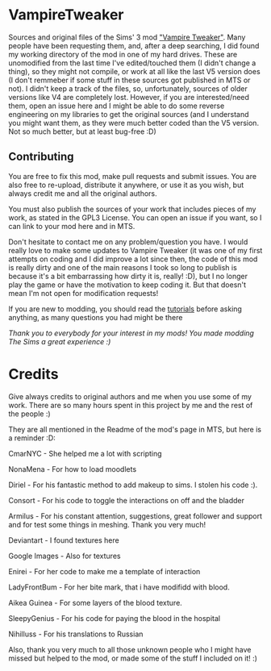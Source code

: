 # VampireTweaker
Sources and original files of the Sims' 3 mod ["Vampire Tweaker"](http://modthesims.info/download.php?t=523897). Many people have been requesting them, and, after a deep searching, I did found my working directory of the mod in one of my hard drives. These are unomodified from the last time I've edited/touched them (I didn't change a thing), so they might not compile, or work at all like the last V5 version does (I don't remmeber if some stuff in these sources got published in MTS or not). I didn't keep a track of the files, so, unfortunately, sources of older versions like V4 are completely lost. However, if you are interested/need them, open an issue here and I might be able to do some reverse engineering on my libraries to get the original sources (and I understand you might want them, as they were much better coded than the V5 version. Not so much better, but at least bug-free :D)

## Contributing

You are free to fix this mod, make pull requests and submit issues. You are also free to re-upload, distribute it anywhere, or use it as you wish, but always credit me and all the original authors.

You must also publish the sources of your work that includes pieces of my work, as stated in the GPL3 License. You can open an issue if you want, so I can link to your mod here and in MTS.

Don't hesitate to contact me on any problem/question you have. I would really love to make some updates to Vampire Tweaker (it was one of my first attempts on coding and I did improve a lot since then, the code of this mod is really dirty and one of the main reasons I took so long to publish is because it's a bit embarrassing how dirty it is, really! :D), but I no longer play the game or have the motivation to keep coding it. But that doesn't mean I'm not open for modification requests!

If you are new to modding, you should read the [tutorials](http://modthesims.info/wiki.php?title=Sims_3:Modding) before asking anything, as many questions you had might be there

*Thank you to everybody for your interest in my mods! You made modding The Sims a great experience :)*

# Credits

Give always credits to original authors and me when you use some of my work. There are so many hours spent in this project by me and the rest of the people :)

They are all mentioned in the Readme of the mod's page in MTS, but here is a reminder :D:

CmarNYC - She helped me a lot with scripting

NonaMena - For how to load moodlets

Diriel - For his fantastic method to add makeup to sims. I stolen his code :).

Consort - For his code to toggle the interactions on off and the bladder

Armilus - For his constant attention,  suggestions, great follower and support and for test some things in meshing. Thank you very much!

Deviantart - I found textures here

Google Images - Also for textures

Enirei - For her code to make me a template of interaction

LadyFrontBum - For her bite mark,  that i have modifidd with blood.

Aikea Guinea - For some layers of the blood texture.

SleepyGenius - For his code for paying the blood in the hospital

Nihilluss - For his translations to Russian

Also, thank you very much to all those unknown people who I might have missed but helped to the mod, or made some of the stuff I included on it! :)